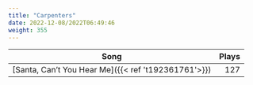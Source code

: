 ```yaml
---
title: "Carpenters"
date: 2022-12-08/2022T06:49:46
weight: 355
---
```




 Song | Plays 
----- | -----:
[Santa, Can’t You Hear Me]({{< ref 't192361761'>}}) | 127
